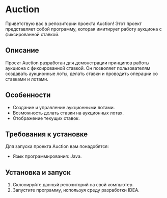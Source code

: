 # Auction

Приветствую вас в репозитории проекта Auction! Этот проект представляет собой программу, которая имитирует работу аукциона с фиксированной ставкой.

## Описание

Проект Auction разработан для демонстрации принципов работы аукциона с фиксированной ставкой. Он позволяет пользователям создавать аукционные лоты, делать ставки и проводить операции со ставками и лотами.

## Особенности

- Создание и управление аукционными лотами.
- Возможность делать ставки на аукционных лотах.
- Отображение текущих ставок.

## Требования к установке

Для запуска проекта Auction вам понадобятся:

- Язык программирования: Java.

## Установка и запуск

1. Склонируйте данный репозиторий на свой компьютер.
2. Запустите программу, используя среду разработки IDEA.

